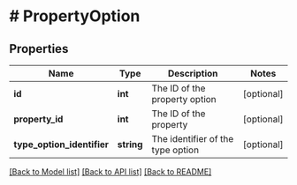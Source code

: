 # # PropertyOption

## Properties

Name | Type | Description | Notes
------------ | ------------- | ------------- | -------------
**id** | **int** | The ID of the property option | [optional]
**property_id** | **int** | The ID of the property | [optional]
**type_option_identifier** | **string** | The identifier of the type option | [optional]

[[Back to Model list]](../../README.md#models) [[Back to API list]](../../README.md#endpoints) [[Back to README]](../../README.md)
